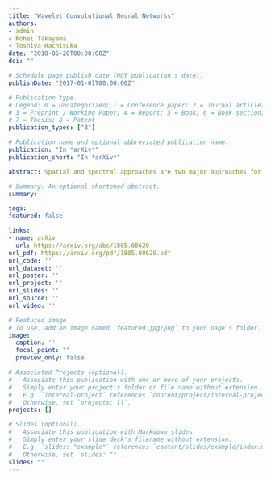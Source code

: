 ```yaml
---
title: "Wavelet Convolutional Neural Networks"
authors:
- admin
- Kohei Takayama
- Toshiya Hachisuka
date: "2018-05-20T00:00:00Z"
doi: ""

# Schedule page publish date (NOT publication's date).
publishDate: "2017-01-01T00:00:00Z"

# Publication type.
# Legend: 0 = Uncategorized; 1 = Conference paper; 2 = Journal article;
# 3 = Preprint / Working Paper; 4 = Report; 5 = Book; 6 = Book section;
# 7 = Thesis; 8 = Patent
publication_types: ["3"]

# Publication name and optional abbreviated publication name.
publication: "In *arXiv*"
publication_short: "In *arXiv*"

abstract: Spatial and spectral approaches are two major approaches for image processing tasks such as image classification and object recognition. Among many such algorithms, convolutional neural networks (CNNs) have recently achieved significant performance improvement in many challenging tasks. Since CNNs process images directly in the spatial domain, they are essentially spatial approaches. Given that spatial and spectral approaches are known to have different characteristics, it will be interesting to incorporate a spectral approach into CNNs. We propose a novel CNN architecture, wavelet CNNs, which combines a multiresolution analysis and CNNs into one model. Our insight is that a CNN can be viewed as a limited form of a multiresolution analysis. Based on this insight, we supplement missing parts of the multiresolution analysis via wavelet transform and integrate them as additional components in the entire architecture. Wavelet CNNs allow us to utilize spectral information which is mostly lost in conventional CNNs but useful in most image processing tasks. We evaluate the practical performance of wavelet CNNs on texture classification and image annotation. The experiments show that wavelet CNNs can achieve better accuracy in both tasks than existing models while having significantly fewer parameters than conventional CNNs.

# Summary. An optional shortened abstract.
summary:

tags:
featured: false

links:
- name: arXiv
  url: https://arxiv.org/abs/1805.08620
url_pdf: https://arxiv.org/pdf/1805.08620.pdf
url_code: ''
url_dataset: ''
url_poster: ''
url_project: ''
url_slides: ''
url_source: ''
url_video: ''

# Featured image
# To use, add an image named `featured.jpg/png` to your page's folder. 
image:
  caption: ''
  focal_point: ""
  preview_only: false

# Associated Projects (optional).
#   Associate this publication with one or more of your projects.
#   Simply enter your project's folder or file name without extension.
#   E.g. `internal-project` references `content/project/internal-project/index.md`.
#   Otherwise, set `projects: []`.
projects: []

# Slides (optional).
#   Associate this publication with Markdown slides.
#   Simply enter your slide deck's filename without extension.
#   E.g. `slides: "example"` references `content/slides/example/index.md`.
#   Otherwise, set `slides: ""`.
slides: ""
---
```

